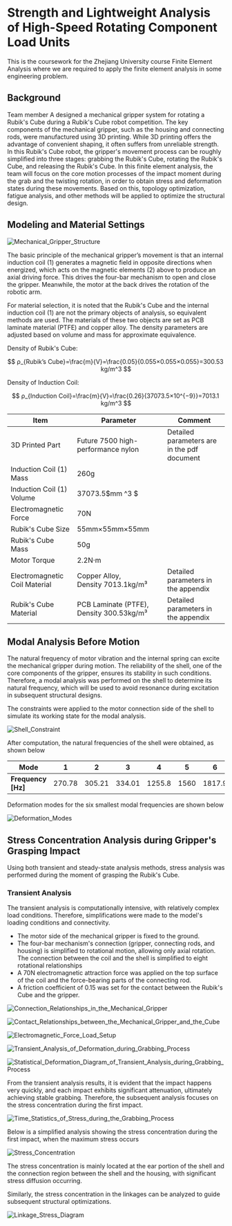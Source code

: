 # Strength and Lightweight Analysis of High-Speed Rotating Component Load Units

This is the coursework for the Zhejiang University course Finite Element Analysis where we are required to apply the finite element analysis in some engineering problem.

## Background

Team member A designed a mechanical gripper system for rotating a Rubik's Cube during a Rubik's Cube robot competition. The key components of the mechanical gripper, such as the housing and connecting rods, were manufactured using 3D printing. While 3D printing offers the advantage of convenient shaping, it often suffers from unreliable strength. In this Rubik's Cube robot, the gripper's movement process can be roughly simplified into three stages: grabbing the Rubik's Cube, rotating the Rubik's Cube, and releasing the Rubik's Cube. In this finite element analysis, the team will focus on the core motion processes of the impact moment during the grab and the twisting rotation, in order to obtain stress and deformation states during these movements. Based on this, topology optimization, fatigue analysis, and other methods will be applied to optimize the structural design.

## Modeling and Material Settings

![Mechanical_Gripper_Structure](image/Mechanical_Gripper_Structure.jpg#pic_center "Mechanical_Gripper_Structure")

The basic principle of the mechanical gripper’s movement is that an internal induction coil (1) generates a magnetic field in opposite directions when energized, which acts on the magnetic elements (2) above to produce an axial driving force. This drives the four-bar mechanism to open and close the gripper. Meanwhile, the motor at the back drives the rotation of the robotic arm.

For material selection, it is noted that the Rubik's Cube and the internal induction coil (1) are not the primary objects of analysis, so equivalent methods are used. The materials of these two objects are set as PCB laminate material (PTFE) and copper alloy. The density parameters are adjusted based on volume and mass for approximate equivalence.

Density of Rubik's Cube:

$$
ρ_{Rubik’s Cube}=\frac{m}{V}=\frac{0.05}{0.055×0.055×0.055}=300.53 kg/m^3
$$

Density of Induction Coil:

$$
ρ_{Induction Coil}=\frac{m}{V}=\frac{0.26}{37073.5×10^{−9}}=7013.1 kg/m^3
$$

| Item                          | Parameter                                 | Comment                                     |
| ----------------------------- | ----------------------------------------- | ------------------------------------------- |
| 3D Printed Part               | Future 7500 high-performance nylon        | Detailed parameters are in the pdf document |
| Induction Coil (1) Mass       | 260g                                      |                                             |
| Induction Coil (1) Volume     | 37073.5$mm ^3 $                         |                                             |
| Electromagnetic Force         | 70N                                       |                                             |
| Rubik's Cube Size             | 55mm×55mm×55mm                          |                                             |
| Rubik's Cube Mass             | 50g                                       |                                             |
| Motor Torque                  | 2.2N·m                                   |                                             |
| Electromagnetic Coil Material | Copper Alloy, Density 7013.1kg/m³       | Detailed parameters in the appendix         |
| Rubik's Cube Material         | PCB Laminate (PTFE), Density 300.53kg/m³ | Detailed parameters in the appendix         |

## Modal Analysis Before Motion

The natural frequency of motor vibration and the internal spring can excite the mechanical gripper during motion. The reliability of the shell, one of the core components of the gripper, ensures its stability in such conditions. Therefore, a modal analysis was performed on the shell to determine its natural frequency, which will be used to avoid resonance during excitation in subsequent structural designs.

The constraints were applied to the motor connection side of the shell to simulate its working state for the modal analysis.

![Shell_Constraint](image/Shell_Constraint.png#pic_center "Shell_Constraint")

After computation, the natural frequencies of the shell were obtained, as shown below

| Mode                     | 1      | 2      | 3      | 4      | 5    | 6      | 7      | 8      | 9    | 10   |
| ------------------------ | ------ | ------ | ------ | ------ | ---- | ------ | ------ | ------ | ---- | ---- |
| **Frequency [Hz]** | 270.78 | 305.21 | 334.01 | 1255.8 | 1560 | 1817.9 | 2062.4 | 2326.5 | 2720 | 2841 |

Deformation modes for the six smallest modal frequencies are shown below

![Deformation_Modes](image/Deformation_Modes.png#pic_center "Deformation_Modes")

## Stress Concentration Analysis during Gripper's Grasping Impact

Using both transient and steady-state analysis methods, stress analysis was performed during the moment of grasping the Rubik's Cube.

### Transient Analysis

The transient analysis is computationally intensive, with relatively complex load conditions. Therefore, simplifications were made to the model's loading conditions and connectivity.

* The motor side of the mechanical gripper is fixed to the ground.
* The four-bar mechanism's connection (gripper, connecting rods, and housing) is simplified to rotational motion, allowing only axial rotation. The connection between the coil and the shell is simplified to eight rotational relationships
* A 70N electromagnetic attraction force was applied on the top surface of the coil and the force-bearing parts of the connecting rod.
* A friction coefficient of 0.15 was set for the contact between the Rubik's Cube and the gripper.

![Connection_Relationships_in_the_Mechanical_Gripper](image/Connection_Relationships_in_the_Mechanical_Gripper.png#pic_center "Connection_Relationships_in_the_Mechanical_Gripper")

![Contact_Relationships_between_the_Mechanical_Gripper_and_the_Cube](image/Contact_Relationships_between_the_Mechanical_Gripper_and_the_Cube.png#pic_center "Contact_Relationships_between_the_Mechanical_Gripper_and_the_Cube")

![Electromagnetic_Force_Load_Setup](image/Electromagnetic_Force_Load_Setup.png#pic_center "Electromagnetic_Force_Load_Setup")

![Transient_Analysis_of_Deformation_during_Grabbing_Process](image/Transient_Analysis_of_Deformation_during_Grabbing_Process.png#pic_center "Transient_Analysis_of_Deformation_during_Grabbing_Process")

![Statistical_Deformation_Diagram_of_Transient_Analysis_during_Grabbing_Process](image/Statistical_Deformation_Diagram_of_Transient_Analysis_during_Grabbing_Process.png#pic_center "Statistical_Deformation_Diagram_of_Transient_Analysis_during_Grabbing_Process")

From the transient analysis results, it is evident that the impact happens very quickly, and each impact exhibits significant attenuation, ultimately achieving stable grabbing. Therefore, the subsequent analysis focuses on the stress concentration during the first impact.

![Time_Statistics_of_Stress_during_the_Grabbing_Process](image/Time_Statistics_of_Stress_during_the_Grabbing_Process.png "Time_Statistics_of_Stress_during_the_Grabbing_Process")

Below is a simplified analysis showing the stress concentration during the first impact, when the maximum stress occurs

![Stress_Concentration](image/Stress_Concentration.png "Stress_Concentration")

The stress concentration is mainly located at the ear portion of the shell and the connection region between the shell and the housing, with significant stress diffusion occurring.

Similarly, the stress concentration in the linkages can be analyzed to guide subsequent structural optimizations.

![Linkage_Stress_Diagram](image/Linkage_Stress_Diagram.png "Linkage_Stress_Diagram")
